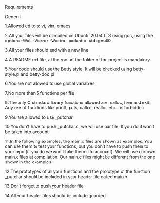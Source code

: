 Requirements

General

1.Allowed editors: vi, vim, emacs

2.All your files will be compiled on Ubuntu 20.04 LTS using gcc, using the options -Wall -Werror -Wextra -pedantic -std=gnu89

3.All your files should end with a new line

4.A README.md file, at the root of the folder of the project is mandatory

5.Your code should use the Betty style. It will be checked using betty-style.pl and betty-doc.pl

6.You are not allowed to use global variables

7.No more than 5 functions per file

8.The only C standard library functions allowed are malloc, free and exit. Any use of functions like printf, puts, calloc, realloc etc… is forbidden

9.You are allowed to use _putchar

10.You don’t have to push _putchar.c, we will use our file. If you do it won’t be taken into account

11.In the following examples, the main.c files are shown as examples. You can use them to test your functions, but you don’t have to push them to your repo (if you do we won’t take them into account). We will use our own main.c files at compilation. Our main.c files might be different from the one shown in the examples

12.The prototypes of all your functions and the prototype of the function _putchar should be included in your header file called main.h

13.Don’t forget to push your header file

14.All your header files should be include guarded